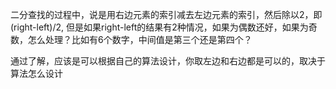 二分查找的过程中，说是用右边元素的索引减去左边元素的索引，然后除以2，即(right-left)/2,
但是如果right-left的结果有2种情况，如果为偶数还好，如果为奇数，怎么处理？比如有6个数字，中间值是第三个还是第四个？

通过了解，应该是可以根据自己的算法设计，你取左边和右边都是可以的，取决于算法怎么设计